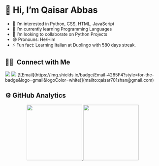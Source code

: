 # 👋 Hi, I’m Qaisar Abbas
- 👀 I’m interested in Python, CSS, HTML, JavaScript
- 🌱 I’m currently learning Programming Languages
- 💞️ I’m looking to collaborate on Python Projects
- 😄 Pronouns: He/Him
- ⚡ Fun fact: Learning Italian at Duolingo with 580 days streak.
## 🤝🏻 &nbsp;Connect with Me

<p align="left">
<a href="https://linkedin.com/in/Qaisar-Abbas2024"><img src="https://img.shields.io/badge/-Qaisar%20Abbas-0077B5?style=flat&logo=Linkedin&logoColor=white"/></a>
<a href="mailto:qaisar701shan@gmail.com"><img src="https://img.shields.io/badge/-qaisar701shan@gmail.com-D14836?style=flat&logo=Gmail&logoColor=white"/></a>
[![Email](https://img.shields.io/badge/Email-4285F4?style=for-the-badge&logo=gmail&logoColor=white)](mailto:qaisar701shan@gmail.com)
<h2><b>⚙️ GitHub Analytics</b></h2>

<p align="center">
<a href="https://github.com/QaisarAbbas2024">
  <img height="180em"  src="https://github-readme-stats-eight-theta.vercel.app/api/top-langs/?username=QaisarAbbas2024&layout=compact&langs_count=8&theme=algolia"/>
</a>
  <img height="180em" src="https://github-readme-streak-stats.herokuapp.com/?user=QaisarAbbas2024&show_icons=true&locale=en&layout=demo&theme=merko&hide_border=true" />
</p>

<!---
# Github Metrics
<p align="center">
	<img width="625em" src="https://github.com/QaisarAbbas2024/QaisarAbbas2024/blob/master/github-metrics.svg" />
</p>

QaisarAbbas2024/QaisarAbbas2024 is a ✨ special ✨ repository because its `README.md` (this file) appears on your GitHub profile.
You can click the Preview link to take a look at your changes.
--->
